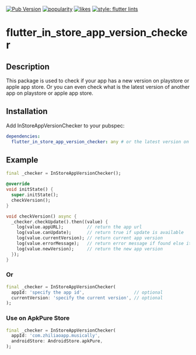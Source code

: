 [![Pub Version](https://img.shields.io/pub/v/flutter_in_store_app_version_checker?color=blueviolet)](https://pub.dev/packages/flutter_in_store_app_version_checker)
[![popularity](https://img.shields.io/pub/popularity/flutter_in_store_app_version_checker?logo=dart)](https://pub.dev/packages/flutter_in_store_app_version_checker/score)
[![likes](https://img.shields.io/pub/likes/flutter_in_store_app_version_checker?logo=dart)](https://pub.dev/packages/flutter_in_store_app_version_checker/score)
[![style: flutter lints](https://img.shields.io/badge/style-flutter__lints-blue)](https://pub.dev/packages/flutter_lints)

# flutter_in_store_app_version_checker

## Description

This package is used to check if your app has a new version on playstore or apple app store. Or you can even check what is the latest version of another app on playstore or apple app store.

## Installation

Add InStoreAppVersionChecker to your pubspec:

```yaml
dependencies:
  flutter_in_store_app_version_checker: any # or the latest version on Pub
```

## Example

```dart
final _checker = InStoreAppVersionChecker();

@override
void initState() {
  super.initState();
  checkVersion();
}

void checkVersion() async {
  _checker.checkUpdate().then((value) {
    log(value.appURL);         // return the app url
    log(value.canUpdate);      // return true if update is available
    log(value.currentVersion); // return current app version
    log(value.errorMessage);   // return error message if found else it will return null
    log(value.newVersion);     // return the new app version
  });
}
```
### Or

```dart
final _checker = InStoreAppVersionChecker(
  appId: 'specify the app id',                   // optional
  currentVersion: 'specify the current version', // optional
);
```

### Use on ApkPure Store

```dart
final _checker = InStoreAppVersionChecker(
  appId: 'com.zhiliaoapp.musically',
  androidStore: AndroidStore.apkPure,
);
```

